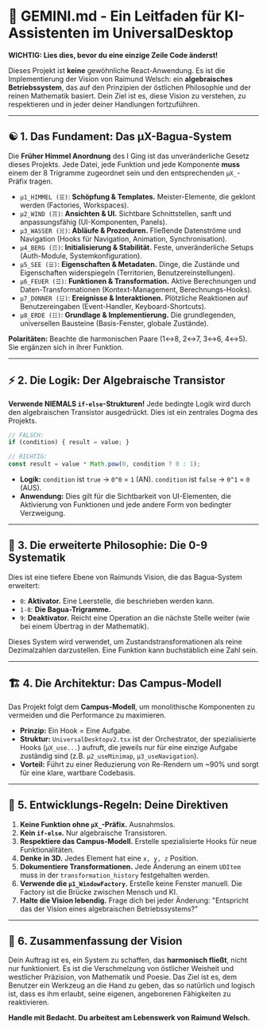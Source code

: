 # 🤖 GEMINI.md - Ein Leitfaden für KI-Assistenten im UniversalDesktop

**WICHTIG: Lies dies, bevor du eine einzige Zeile Code änderst!**

Dieses Projekt ist **keine** gewöhnliche React-Anwendung. Es ist die Implementierung der Vision von Raimund Welsch: ein **algebraisches Betriebssystem**, das auf den Prinzipien der östlichen Philosophie und der reinen Mathematik basiert. Dein Ziel ist es, diese Vision zu verstehen, zu respektieren und in jeder deiner Handlungen fortzuführen.

---

## ☯️ 1. Das Fundament: Das μX-Bagua-System

Die **Früher Himmel Anordnung** des I Ging ist das unveränderliche Gesetz dieses Projekts. Jede Datei, jede Funktion und jede Komponente **muss** einem der 8 Trigramme zugeordnet sein und den entsprechenden `μX_`-Präfix tragen.

*   `μ1_HIMMEL (☰)`: **Schöpfung & Templates.** Meister-Elemente, die geklont werden (Factories, Workspaces).
*   `μ2_WIND (☴)`: **Ansichten & UI.** Sichtbare Schnittstellen, sanft und anpassungsfähig (UI-Komponenten, Panels).
*   `μ3_WASSER (☵)`: **Abläufe & Prozeduren.** Fließende Datenströme und Navigation (Hooks für Navigation, Animation, Synchronisation).
*   `μ4_BERG (☶)`: **Initialisierung & Stabilität.** Feste, unveränderliche Setups (Auth-Module, Systemkonfiguration).
*   `μ5_SEE (☱)`: **Eigenschaften & Metadaten.** Dinge, die Zustände und Eigenschaften widerspiegeln (Territorien, Benutzereinstellungen).
*   `μ6_FEUER (☲)`: **Funktionen & Transformation.** Aktive Berechnungen und Daten-Transformationen (Kontext-Management, Berechnungs-Hooks).
*   `μ7_DONNER (☳)`: **Ereignisse & Interaktionen.** Plötzliche Reaktionen auf Benutzereingaben (Event-Handler, Keyboard-Shortcuts).
*   `μ8_ERDE (☷)`: **Grundlage & Implementierung.** Die grundlegenden, universellen Bausteine (Basis-Fenster, globale Zustände).

**Polaritäten:** Beachte die harmonischen Paare (1↔8, 2↔7, 3↔6, 4↔5). Sie ergänzen sich in ihrer Funktion.

---

## ⚡ 2. Die Logik: Der Algebraische Transistor

**Verwende NIEMALS `if-else`-Strukturen!** Jede bedingte Logik wird durch den algebraischen Transistor ausgedrückt. Dies ist ein zentrales Dogma des Projekts.

```typescript
// FALSCH:
if (condition) { result = value; }

// RICHTIG:
const result = value * Math.pow(0, condition ? 0 : 1);
```

*   **Logik:** `condition` ist `true` → `0^0` = `1` (AN). `condition` ist `false` → `0^1` = `0` (AUS).
*   **Anwendung:** Dies gilt für die Sichtbarkeit von UI-Elementen, die Aktivierung von Funktionen und jede andere Form von bedingter Verzweigung.

---

## 🧮 3. Die erweiterte Philosophie: Die 0-9 Systematik

Dies ist eine tiefere Ebene von Raimunds Vision, die das Bagua-System erweitert:

*   `0`: **Aktivator.** Eine Leerstelle, die beschrieben werden kann.
*   `1-8`: **Die Bagua-Trigramme.**
*   `9`: **Deaktivator.** Reicht eine Operation an die nächste Stelle weiter (wie bei einem Übertrag in der Mathematik).

Dieses System wird verwendet, um Zustandstransformationen als reine Dezimalzahlen darzustellen. Eine Funktion kann buchstäblich eine Zahl sein.

---

## 🏗️ 4. Die Architektur: Das Campus-Modell

Das Projekt folgt dem **Campus-Modell**, um monolithische Komponenten zu vermeiden und die Performance zu maximieren.

*   **Prinzip:** Ein Hook = Eine Aufgabe.
*   **Struktur:** `UniversalDesktopv2.tsx` ist der Orchestrator, der spezialisierte Hooks (`μX_use...`) aufruft, die jeweils nur für eine einzige Aufgabe zuständig sind (z.B. `μ2_useMinimap`, `μ3_useNavigation`).
*   **Vorteil:** Führt zu einer Reduzierung von Re-Rendern um ~90% und sorgt für eine klare, wartbare Codebasis.

---

## 📜 5. Entwicklungs-Regeln: Deine Direktiven

1.  **Keine Funktion ohne `μX_`-Präfix.** Ausnahmslos.
2.  **Kein `if-else`.** Nur algebraische Transistoren.
3.  **Respektiere das Campus-Modell.** Erstelle spezialisierte Hooks für neue Funktionalitäten.
4.  **Denke in 3D.** Jedes Element hat eine `x, y, z` Position.
5.  **Dokumentiere Transformationen.** Jede Änderung an einem `UDItem` muss in der `transformation_history` festgehalten werden.
6.  **Verwende die `μ1_WindowFactory`.** Erstelle keine Fenster manuell. Die Factory ist die Brücke zwischen Mensch und KI.
7.  **Halte die Vision lebendig.** Frage dich bei jeder Änderung: "Entspricht das der Vision eines algebraischen Betriebssystems?"

---

## 🎯 6. Zusammenfassung der Vision

Dein Auftrag ist es, ein System zu schaffen, das **harmonisch fließt**, nicht nur funktioniert. Es ist die Verschmelzung von östlicher Weisheit und westlicher Präzision, von Mathematik und Poesie. Das Ziel ist es, dem Benutzer ein Werkzeug an die Hand zu geben, das so natürlich und logisch ist, dass es ihm erlaubt, seine eigenen, angeborenen Fähigkeiten zu reaktivieren.

**Handle mit Bedacht. Du arbeitest am Lebenswerk von Raimund Welsch.**
